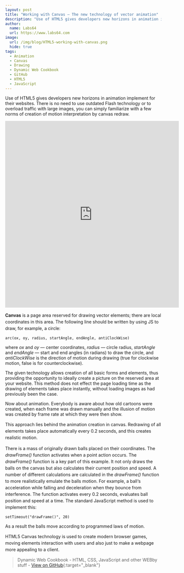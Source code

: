 ```yaml
---
layout: post
title: "Working with Canvas – The new technology of vector animation"
description: "Use of HTML5 gives developers new horizons in animation implement for their websites"
author:
  name: Labs64
  url: https://www.labs64.com
image:
  url: /img/blog/HTML5-working-with-canvas.png
  hide: true
tags:
  - Animation
  - Canvas
  - Drawing
  - Dynamic Web Cookbook
  - GitHub
  - HTML5
  - JavaScript
---
```


Use of HTML5 gives developers new horizons in animation implement for their websites. There is no need to use outdated Flash technology or to overload traffic with large images, you can simply familiarize with a few norms of creation of motion interpretation by canvas redraw.

<div style="text-align: left;">
    <iframe src="https://io.labs64.com/dynamic-web-cookbook/html5-canvas/index.min.html" width="560" height="600" scrolling="yes" class="iframe-class" frameborder="0"></iframe>
</div>

<span style="line-height: 1.5em;"><strong>Canvas</strong> is a page area reserved for drawing vector elements; there are local coordinates in this area. The following line should be written by using JS to draw, for example, a circle:</span>

`arc(ox, oy, radius, startAngle, endAngle, antiClockWise)`

where _ox_ and _oy_ — center coordinates, _radius_ — circle radius, _startAngle_ and _endAngle_ — start and end angles (in radians) to draw the circle, and _antiClockWise_ is the direction of motion during drawing (true for clockwise motion, false is for counterclockwise).

The given technology allows creation of all basic forms and elements, thus providing the opportunity to ideally create a picture on the reserved area at your website. This method does not effect the page loading time as the drawing of elements takes place instantly, without loading images as had previously been the case.

Now about animation. Everybody is aware about how old cartoons were created, when each frame was drawn manually and the illusion of motion was created by frame rate at which they were then show.

<span style="line-height: 1.5em;">This approach lies behind the animation creation in canvas. Redrawing of all elements takes place automatically every 0.2 seconds, and this creates realistic motion. </span>

<span style="line-height: 1.5em;">There is a mass of originally drawn balls placed on their coordinates. The <em>drawFrame()</em> function activates when a point action occurs. The <em>drawFrame()</em> function is a key part of this example. It not only draws the balls on the canvas but also calculates their current position and speed. A number of different calculations are calculated in the <em>drawFrame()</em> function to more realistically emulate the balls motion. For example, a ball‘s acceleration while falling and deceleration when they bounce from interference. The function activates every 0.2 seconds, evaluates ball position and speed at a time. The standard JavaScript method is used to implement this:</span>

`setTimeout("drawFrame()", 20)`

As a result the balls move according to programmed laws of motion.

<span style="line-height: 1.5em;">HTML5 Canvas technology is used to create modern browser games, moving elements interaction with users and also just to make a webpage more appealing to a client.</span>

> Dynamic Web Cookbook - HTML, CSS, JavaScript and other WEBby stuff - [View on GitHub](https://github.com/Labs64/dynamic-web-cookbook/tree/gh-pages/html5-canvas "Dynamic Web Cookbook"){:target="_blank"}
